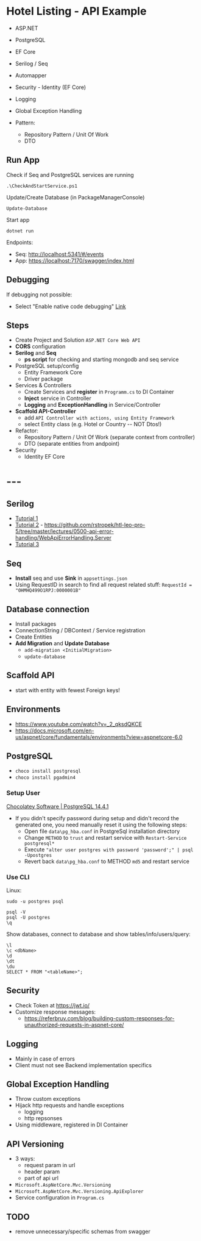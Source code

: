 ﻿# Hotel Listing - API Example

- ASP.NET
- PostgreSQL
- EF Core
- Serilog / Seq
- Automapper
- Security - Identity (EF Core)
- Logging
- Global Exception Handling

- Pattern:
  - Repository Pattern / Unit Of Work
  - DTO

## Run App

Check if Seq and PostgreSQL services are running

```shell
.\CheckAndStartService.ps1
```

Update/Create Database (in PackageManagerConsole)

```shell
Update-Database
```

Start app

```shell
dotnet run
```

Endpoints:

- Seq: <http://localhost:5341/#/events>
- App: <https://localhost:7170/swagger/index.html>

## Debugging

If debugging not possible:

- Select "Enable native code debugging" [Link](https://docs.microsoft.com/en-us/visualstudio/debugger/how-to-enable-debugging-for-aspnet-applications?view=vs-2022)

## Steps

- Create Project and Solution `ASP.NET Core Web API`
- **CORS** configuration
- **Serilog** and **Seq**
  - **ps script** for checking and starting mongodb and seq service
- PostgreSQL setup/config
  - Entity Framework Core
  - Driver package
- Services & Controllers
  - Create Services and **register** in `Programm.cs` to DI Container
  - **Inject** service in Controller
  - **Logging** and **ExceptionHandling** in Service/Controller
- **Scaffold API-Controller**
  - add `API Controller with actions, using Entity Framework`
  - select Entity class (e.g. Hotel or Country -- NOT Dtos!)
- Refactor:
  - Repository Pattern / Unit Of Work (separate context from controller)
  - DTO (separate entities from andpoint)
- Security
  - Identity EF Core

# ---

## Serilog

- [Tutorial 1](https://www.youtube.com/watch?v=MYKTwvowMUI)
- [Tutorial 2](https://www.youtube.com/watch?v=hJ0QHRV3RPQ) - <https://github.com/rstropek/htl-leo-pro-5/tree/master/lectures/0500-api-error-handling/WebApiErrorHandling.Server>
- [Tutorial 3](https://www.youtube.com/watch?v=_iryZxv8Rxw)

## Seq

- **Install** seq and use **Sink** in `appsettings.json`
- Using RequestID in search to find all request related stuff: `RequestId = "0HMHQ499O1RPJ:0000001B"`

## Database connection

- Install packages
- ConnectionString / DBContext / Service registration
- Create Entities
- **Add Migration** and **Update Database**
  - `add-migration <InitialMigration>`
  - `update-database`

## Scaffold API

- start with entity with fewest Foreign keys!

## Environments

- <https://www.youtube.com/watch?v=_2_qksdQKCE>
- <https://docs.microsoft.com/en-us/aspnet/core/fundamentals/environments?view=aspnetcore-6.0>

## PostgreSQL

- `choco install postgresql`
- `choco install pgadmin4`

### Setup User

[Chocolatey Software | PostgreSQL 14.4.1](https://community.chocolatey.org/packages/postgresql "‌")

- If you didn't specify password during setup and didn't record the generated one, you need manually reset it using the following steps:
  - Open file `data\pg_hba.conf` in PostgreSql installation directory
  - Change `METHOD` to `trust` and restart service with `Restart-Service postgresql*`
  - Execute `"alter user postgres with password 'password';" | psql -Upostgres`
  - Revert back `data\pg_hba.conf` to METHOD `md5` and restart service

### Use CLI

Linux:

```shell
sudo -u postgres psql
```

``` shell
psql -V
psql -U postgres
\q
```

Show databases, connect to database and show tables/info/users/query:

```shell
\l
\c <dbName>
\d
\dt
\du
SELECT * FROM "<tableName>";
```

## Security

- Check Token at <https://jwt.io/>
- Customize response messages:
  - <https://referbruv.com/blog/building-custom-responses-for-unauthorized-requests-in-aspnet-core/>

## Logging

- Mainly in case of errors
- Client must not see Backend implementation specifics

## Global Exception Handling

- Throw custom exceptions
- Hijack http requests and handle exceptions
  - logging
  - http repsonses
- Using middleware, registered in DI Container

## API Versioning

- 3 ways:
  - request param in url
  - header param
  - part of api url
- `Microsoft.AspNetCore.Mvc.Versioning`
- `Microsoft.AspNetCore.Mvc.Versioning.ApiExplorer`
- Service configuration in `Program.cs`

## TODO

- remove unnecessary/specific schemas from swagger

